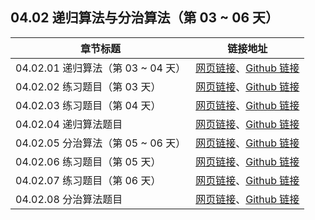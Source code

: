 ## 04.02 递归算法与分治算法（第 03 ~ 06 天）

| 章节标题                               | 链接地址                                                     |
| -------------------------------------- | ------------------------------------------------------------ |
| 04.02.01 递归算法（第 03 ~ 04 天） | [网页链接](https://datawhalechina.github.io/leetcode-notes/#/ch04/04.02/04.02.01-Recursive-Algorith)、[Github 链接](https://github.com/datawhalechina/leetcode-notes/blob/main/docs/ch04/04.02/04.02.01-Recursive-Algorithm.md) |
| 04.02.02 练习题目（第 03 天） | [网页链接](https://datawhalechina.github.io/leetcode-notes/#/ch04/04.02/04.02.02-Exercises)、[Github 链接](https://github.com/datawhalechina/leetcode-notes/blob/main/docs/ch04/04.02/04.02.02-Exercises.md) |
| 04.02.03 练习题目（第 04 天） | [网页链接](https://datawhalechina.github.io/leetcode-notes/#/ch04/04.02/04.02.03-Exercises)、[Github 链接](https://github.com/datawhalechina/leetcode-notes/blob/main/docs/ch04/04.02/04.02.03-Exercises.md) |
| 04.02.04 递归算法题目 | [网页链接](https://datawhalechina.github.io/leetcode-notes/#/ch04/04.02/04.02.04-Recursive-Algorithm-List)、[Github 链接](https://github.com/datawhalechina/leetcode-notes/blob/main/docs/ch04/04.02/04.02.04-Recursive-Algorithm-List.md) |
| 04.02.05 分治算法（第 05 ~ 06 天） | [网页链接](https://datawhalechina.github.io/leetcode-notes/#/ch04/04.02/04.02.05-Divide-And-Conquer-Algorith)、[Github 链接](https://github.com/datawhalechina/leetcode-notes/blob/main/docs/ch04/04.02/04.02.05-Divide-And-Conquer-Algorithm.md) |
| 04.02.06 练习题目（第 05 天） | [网页链接](https://datawhalechina.github.io/leetcode-notes/#/ch04/04.02/04.02.06-Exercises)、[Github 链接](https://github.com/datawhalechina/leetcode-notes/blob/main/docs/ch04/04.02/04.02.06-Exercises.md) |
| 04.02.07 练习题目（第 06 天） | [网页链接](https://datawhalechina.github.io/leetcode-notes/#/ch04/04.02/04.02.07-Exercises)、[Github 链接](https://github.com/datawhalechina/leetcode-notes/blob/main/docs/ch04/04.02/04.02.07-Exercises.md) |
| 04.02.08 分治算法题目 | [网页链接](https://datawhalechina.github.io/leetcode-notes/#/ch04/04.02/04.02.08-Divide-And-Conquer-Algorithm-List)、[Github 链接](https://github.com/datawhalechina/leetcode-notes/blob/main/docs/ch04/04.02/04.02.08-Divide-And-Conquer-Algorithm-List.md) |
